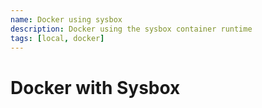 ```yaml
---
name: Docker using sysbox
description: Docker using the sysbox container runtime
tags: [local, docker]
---
```


# Docker with Sysbox
